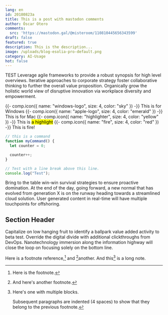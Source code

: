 ```yaml
---
lang: en
id: 20180823a
title: This is a post with mastodon comments
author: Óscar Otero
comments:
  src: 'https://mastodon.gal/@misteroom/110810445656343599'
draft: false
featured: true
description: This is the description...
image: /uploads/blog-esolia-pro-default.png
category: AI-Usage
hot: false
---
```

TEST Leverage agile frameworks to provide a robust synopsis for high level overviews.
Iterative approaches to corporate strategy foster collaborative thinking to
further the overall value proposition. Organically grow the holistic world view
of disruptive innovation via workplace diversity and empowerment.

<!--more-->

{{- comp.icon({ name: "windows-logo", size: 4, color: "sky" }) -}} This is for Windows
{{- comp.icon({ name: "apple-logo", size: 4, color: "emerald" }) -}} This is for Mac
{{- comp.icon({ name: "highlighter", size: 4, color: "yellow" }) -}} This is <mark>a highlight</mark>
{{- comp.icon({ name: "fire", size: 4, color: "red" }) -}} This is fire!


```js
// this is a command
function myCommand() {
  let counter = 0;

  counter++;
}

// Test with a line break above this line.
console.log("Test");
```

Bring to the table win-win survival strategies to ensure proactive domination.
At the end of the day, going forward, a new normal that has evolved from
generation X is on the runway heading towards a streamlined cloud solution. User
generated content in real-time will have multiple touchpoints for offshoring.

## Section Header

Capitalize on low hanging fruit to identify a ballpark value added activity to
beta test. Override the digital divide with additional clickthroughs from
DevOps. Nanotechnology immersion along the information highway will close the
loop on focusing solely on the bottom line.

Here is a footnote reference,[^1] and [^2]another. And this[^3] is a long note.

[^1]: Here is the footnote.

[^2]: And here's another footnote.

[^3]: Here's one with multiple blocks.

    Subsequent paragraphs are indented (4 spaces) to show that they belong to
    the previous footnote.
